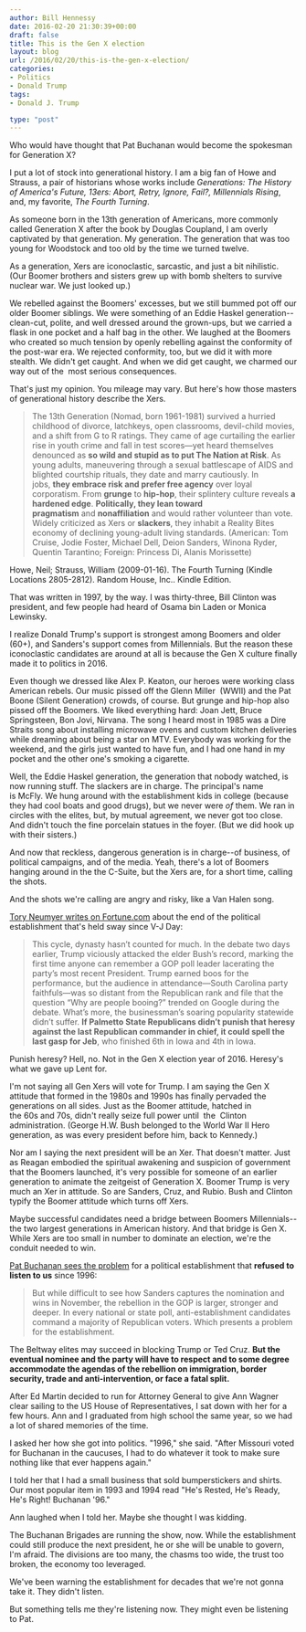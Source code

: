 ```yaml
---
author: Bill Hennessy
date: 2016-02-20 21:30:39+00:00
draft: false
title: This is the Gen X election
layout: blog
url: /2016/02/20/this-is-the-gen-x-election/
categories:
- Politics
- Donald Trump
tags:
- Donald J. Trump

type: "post"
---
```


Who would have thought that Pat Buchanan would become the spokesman for Generation X?

I put a lot of stock into generational history. I am a big fan of Howe and Strauss, a pair of historians whose works include _Generations: The History of America's Future, 13ers: Abort, Retry, Ignore, Fail?, Millennials Rising_, and, my favorite, _The Fourth Turning_.

As someone born in the 13th generation of Americans, more commonly called Generation X after the book by Douglas Coupland, I am overly captivated by that generation. My generation. The generation that was too young for Woodstock and too old by the time we turned twelve.

As a generation, Xers are iconoclastic, sarcastic, and just a bit nihilistic. (Our Boomer brothers and sisters grew up with bomb shelters to survive nuclear war. We just looked up.)

We rebelled against the Boomers' excesses, but we still bummed pot off our older Boomer siblings. We were something of an Eddie Haskel generation--clean-cut, polite, and well dressed around the grown-ups, but we carried a flask in one pocket and a half bag in the other. We laughed at the Boomers who created so much tension by openly rebelling against the conformity of the post-war era. We rejected conformity, too, but we did it with more stealth. We didn't get caught. And when we did get caught, we charmed our way out of the  most serious consequences.

That's just my opinion. You mileage may vary. But here's how those masters of generational history describe the Xers.



> The 13th Generation (Nomad, born 1961-1981) survived a hurried childhood of divorce, latchkeys, open classrooms, devil-child movies, and a shift from G to R ratings. They came of age curtailing the earlier rise in youth crime and fall in test scores—yet heard themselves denounced as **so wild and stupid as to put The Nation at Risk**. As young adults, maneuvering through a sexual battlescape of AIDS and blighted courtship rituals, they date and marry cautiously. In jobs, **they embrace risk and prefer free agency** over loyal corporatism. From **grunge** to **hip-hop**, their splintery culture reveals **a hardened edge**. **Politically, they lean toward pragmatism** and **nonaffiliation** and would rather volunteer than vote. Widely criticized as Xers or **slackers**, they inhabit a Reality Bites economy of declining young-adult living standards. (American: Tom Cruise, Jodie Foster, Michael Dell, Deion Sanders, Winona Ryder, Quentin Tarantino; Foreign: Princess Di, Alanis Morissette)

Howe, Neil; Strauss, William (2009-01-16). The Fourth Turning (Kindle Locations 2805-2812). Random House, Inc.. Kindle Edition.



That was written in 1997, by the way. I was thirty-three, Bill Clinton was president, and few people had heard of Osama bin Laden or Monica Lewinsky.

I realize Donald Trump's support is strongest among Boomers and older (60+), and Sanders's support comes from Millennials. But the reason these iconoclastic candidates are around at all is because the Gen X culture finally made it to politics in 2016.

Even though we dressed like Alex P. Keaton, our heroes were working class American rebels. Our music pissed off the Glenn Miller  (WWII) and the Pat Boone (Silent Generation) crowds, of course. But grunge and hip-hop also pissed off the Boomers. We liked everything hard: Joan Jett, Bruce Springsteen, Bon Jovi, Nirvana. The song I heard most in 1985 was a Dire Straits song about installing microwave ovens and custom kitchen deliveries while dreaming about being a star on MTV. Everybody was working for the weekend, and the girls just wanted to have fun, and I had one hand in my pocket and the other one's smoking a cigarette.

Well, the Eddie Haskel generation, the generation that nobody watched, is now running stuff. The slackers are in charge. The principal's name is McFly. We hung around with the establishment kids in college (because they had cool boats and good drugs), but we never were _of_ them. We ran in circles with the elites, but, by mutual agreement, we never got too close. And didn't touch the fine porcelain statues in the foyer. (But we did hook up with their sisters.)

And now that reckless, dangerous generation is in charge--of business, of political campaigns, and of the media. Yeah, there's a lot of Boomers hanging around in the the C-Suite, but the Xers are, for a short time, calling the shots.

And the shots we're calling are angry and risky, like a Van Halen song.

[Tory Neumyer writes on Fortune.com](https://fortune.com/2016/02/19/trump-sanders-cruz-political-establishment/) about the end of the political establishment that's held sway since V-J Day:



> This cycle, dynasty hasn’t counted for much. In the debate two days earlier, Trump viciously attacked the elder Bush’s record, marking the first time anyone can remember a GOP poll leader lacerating the party’s most recent President. Trump earned boos for the performance, but the audience in attendance—South Carolina party faithfuls—was so distant from the Republican rank and file that the question “Why are people booing?” trended on Google during the debate. What’s more, the businessman’s soaring popularity statewide didn’t suffer. **If Palmetto State Republicans didn’t punish that heresy against the last Republican commander in chief, it could spell the last gasp for Jeb**, who finished 6th in Iowa and 4th in Iowa.



Punish heresy? Hell, no. Not in the Gen X election year of 2016. Heresy's what we gave up Lent for.

I'm not saying all Gen Xers will vote for Trump. I am saying the Gen X attitude that formed in the 1980s and 1990s has finally pervaded the generations on all sides. Just as the Boomer attitude, hatched in the 60s and 70s, didn't really seize full power until  the  Clinton administration. (George H.W. Bush belonged to the World War II Hero generation, as was every president before him, back to Kennedy.)

Nor am I saying the next president will be an Xer. That doesn't matter. Just as Reagan embodied the spiritual awakening and suspicion of government that the Boomers launched, it's very possible for someone of an earlier generation to animate the zeitgeist of Generation X. Boomer Trump is very much an Xer in attitude. So are Sanders, Cruz, and Rubio. Bush and Clinton typify the Boomer attitude which turns off Xers.

Maybe successful candidates need a bridge between Boomers Millennials--the two largest generations in American history. And that bridge is Gen X. While Xers are too small in number to dominate an election, we're the conduit needed to win.

[Pat Buchanan sees the problem](https://buchanan.org/blog/is-a-new-era-upon-us-124686) for a political establishment that **refused to listen to us** since 1996:



> But while difficult to see how Sanders captures the nomination and wins in November, the rebellion in the GOP is larger, stronger and deeper. In every national or state poll, anti-establishment candidates command a majority of Republican voters. Which presents a problem for the establishment.

The Beltway elites may succeed in blocking Trump or Ted Cruz. **But the eventual nominee and the party will have to respect and to some degree accommodate the agendas of the rebellion on immigration, border security, trade and anti-intervention, or face a fatal split.**



After Ed Martin decided to run for Attorney General to give Ann Wagner clear sailing to the US House of Representatives, I sat down with her for a few hours. Ann and I graduated from high school the same year, so we had a lot of shared memories of the time.

I asked her how she got into politics. "1996," she said. "After Missouri voted for Buchanan in the caucuses, I had to do whatever it took to make sure nothing like that ever happens again."

I told her that I had a small business that sold bumperstickers and shirts. Our most popular item in 1993 and 1994 read "He's Rested, He's Ready, He's Right! Buchanan '96."

Ann laughed when I told her. Maybe she thought I was kidding.

The Buchanan Brigades are running the show, now. While the establishment could still produce the next president, he or she will be unable to govern, I'm afraid. The divisions are too many, the chasms too wide, the trust too broken, the economy too leveraged.

We've been warning the establishment for decades that we're not gonna take it. They didn't listen.

But something tells me they're listening now. They might even be listening to Pat.
